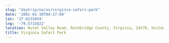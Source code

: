 ```yaml
---
slug: "daytrip/na/us/virginia-safari-park"
date: '2001-01-30T04:37:00'
lat: '37.6535059'
lng: '-79.5715822'
location: Rural Valley Road, Rockbridge County, Virginia, 24578, United States
title: Virginia Safari Park
---
```



